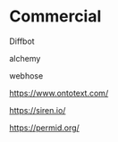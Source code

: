 
# Commercial

Diffbot

alchemy
    
webhose

https://www.ontotext.com/

https://siren.io/

https://permid.org/

